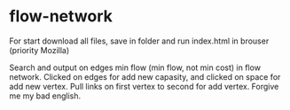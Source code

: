 # flow-network

For start download all files, save in folder and run index.html in brouser (priority Mozilla)

Search and output on edges min flow (min flow, not min cost) in flow network.
Clicked on edges for add new capasity, and clicked on space for add new vertex. Pull links on first vertex to second for add vertex.
Forgive me my bad english.
